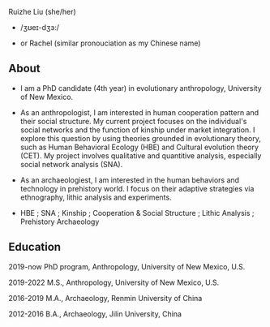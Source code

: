 

Ruizhe Liu (she/her) 

- /ʒʊeɪ-dʒɜ:/



-  or Rachel (similar pronouciation as my Chinese name)

## About

- I am a PhD candidate (4th year) in evolutionary anthropology, University of New Mexico.

- As an anthropologist, I am interested in human cooperation pattern and their social structure. My current project focuses on the individual's social networks and the function of kinship under market integration. I explore this question by using theories grounded in evolutionary theory, such as Human Behavioral Ecology (HBE) and Cultural evolution theory (CET). My project involves qualitative and quantitive analysis, especially social network analysis (SNA).

- As an archaeologiest, I am interested in the human behaviors and technology in prehistory world. I focus on their adaptive strategies via ethnography, lithic analysis and experiments.

- HBE ; SNA ; Kinship ; Cooperation & Social Structure ; Lithic Analysis ; Prehistory Archaeology 

## Education

2019-now  PhD program, Anthropology, University of New Mexico, U.S.

2019-2022 M.S., Anthropology, University of New Mexico, U.S.

2016-2019 M.A., Archaeology, Renmin University of China

2012-2016 B.A., Archaeology, Jilin University, China
